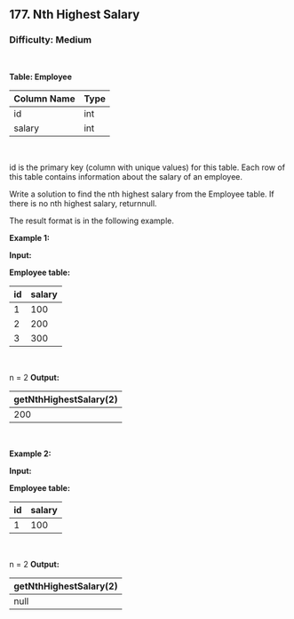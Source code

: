 ## 177. Nth Highest Salary
### Difficulty: Medium
<br>


**Table: Employee**

| Column Name | Type |
|-------------|------|
| id          | int  |
| salary      | int  |
<br>

id is the primary key (column with unique values) for this table.
Each row of this table contains information about the salary of an employee.




Write a solution to find the nth highest salary from the Employee table. If there is no nth highest salary, returnnull.

The result format is in the following example.


**Example 1:**

**Input:** 


**Employee table:**


| id | salary |
|----|--------|
| 1  | 100    |
| 2  | 200    |
| 3  | 300    |
<br>

n = 2
**Output:** 


| getNthHighestSalary(2) |
|------------------------|
| 200                    |
<br>



**Example 2:**

**Input:** 


**Employee table:**


| id | salary |
|----|--------|
| 1  | 100    |
<br>

n = 2
**Output:** 


| getNthHighestSalary(2) |
|------------------------|
| null                   |
<br>


